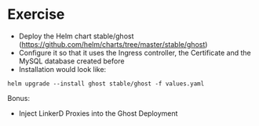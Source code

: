 # Exercise

* Deploy the Helm chart stable/ghost (https://github.com/helm/charts/tree/master/stable/ghost)
* Configure it so that it uses the Ingress controller, the Certificate and the MySQL database created before
* Installation would look like:
```
helm upgrade --install ghost stable/ghost -f values.yaml
```

Bonus:

* Inject LinkerD Proxies into the Ghost Deployment
